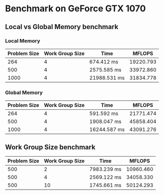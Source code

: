 # Benchmark on GeForce GTX 1070

## Local vs Global Memory benchmark

### Local Memory

| Problem Size | Work Group Size | Time          | MFLOPS     |
|--------------|-----------------|---------------|------------|
|          264 | 4               |    674.412 ms |  19220.793 |
|          500 | 4               |   2575.585 ms |  33972.860 |
|         1000 | 4               |  21988.531 ms |  31834.778 |

### Global Memory

| Problem Size | Work Group Size | Time          | MFLOPS     |
|--------------|-----------------|---------------|------------|
|          264 | 4               |    591.592 ms |  21771.474 |
|          500 | 4               |   1908.047 ms |  45858.404 |
|         1000 | 4               |  16244.587 ms |  43091.276 |

## Work Group Size benchmark

| Problem Size | Work Group Size | Time          | MFLOPS     |
|--------------|-----------------|---------------|------------|
|          500 | 2               |   7983.239 ms |  10960.460 |
|          500 | 4               |   2569.122 ms |  34058.330 |
|          500 | 10              |   1745.661 ms |  50124.293 |
